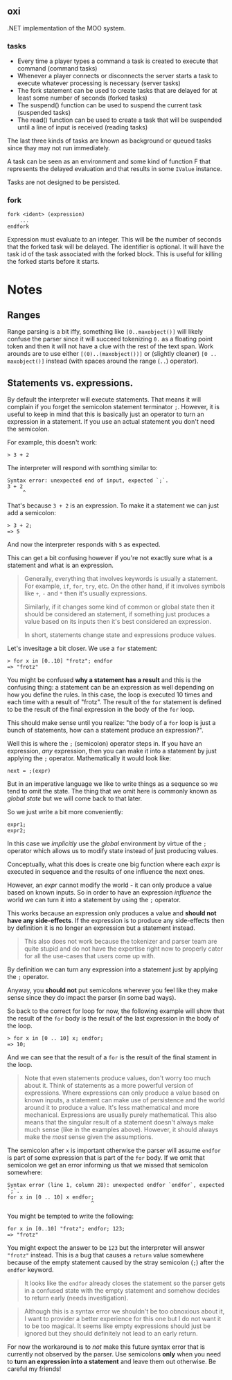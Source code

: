 ## oxi
.NET implementation of the MOO system.

### tasks
* Every time a player types a command a task is created to execute that command (command tasks)
* Whenever a player connects or disconnects the server starts a task to execute whatever processing is necessary (server tasks)
* The fork statement can be used to create tasks that are delayed for at least some number of seconds (forked tasks)
* The suspend() function can be used to suspend the current task (suspended tasks)
* The read() function can be used to create a task that will be suspended until a line of input is received (reading tasks)

The last three kinds of tasks are known as background or queued tasks since thay may not run immediately.

A task can be seen as an environment and some kind of function F that represents the delayed evaluation and that results in some `IValue` instance.

Tasks are not designed to be persisted.

### fork
```
fork <ident> (expression)
    ...
endfork
```

Expression must evaluate to an integer. This will be the number of seconds that the forked task will be delayed. The identifier is optional. It will have the task id of the task associated with the forked block. This is useful for killing the forked starts before it starts.

# Notes
## Ranges
Range parsing is a bit iffy, something like `[0..maxobject()]` will likely confuse the parser since it will succeed tokenizing `0.` as a floating point token and then it will not have a clue with the rest of the text span. Work arounds are to use either `[(0)..(maxobject())]` or (slightly cleaner) `[0 .. maxobject()]` instead (with spaces around the range (`..`) operator).

## Statements vs. expressions.
By default the interpreter will execute statements. That means it will complain if you forget the semicolon statement terminator `;`. However, it is useful to keep in mind that this is basically just an operator to turn an expression in a statement. If you use an actual statement you don't need the semicolon.

For example, this doesn't work:
```
> 3 + 2
```

The interpreter will respond with somthing similar to:
```
Syntax error: unexpected end of input, expected `;`.
3 + 2
     ^
```

That's because `3 + 2` is an expression. To make it a statement we can just add a semicolon:
```
> 3 + 2;
=> 5
```

And now the interpreter responds with `5` as expected.

This can get a bit confusing however if you're not exactly sure what is a statement and what is an expression. 

> Generally, everything that involves keywords is usually a statement. For example, `if`, `for`, `try`, etc. On the other hand, if it involves symbols like `+`, `-` and `*` then it's usually expressions. 
>
> Similarly, if it changes some kind of common or global state then it should be considered an statement, if something just produces a value based on its inputs then it's best considered an expression. 
>
> In short, statements change state and expressions produce values.

Let's invesitage a bit closer. We use a `for` statement:
```
> for x in [0..10] "frotz"; endfor
=> "frotz"
```

You might be confused **why a statement has a result** and this is the confusing thing: a statement can be an expression as well depending on how you define the rules. In this case, the loop is executed 10 times and each time with a result of "frotz". The result of the `for` statement is defined to be the result of the final expression in the body of the `for` loop.

This should make sense until you realize: "the body of a `for` loop is just a bunch of statements, how can a statement produce an expression?".

Well this is where the `;` (semicolon) operator steps in. If you have an expression, *any* expression, then you can make it into a statement by just applying the `;` operator. Mathematically it would look like:
```
next = ;(expr)
```

But in an imperative language we like to write things as a sequence so we tend to omit the state. The thing that we omit here is commonly known as *global state* but we will come back to that later.

So we just write a bit more conveniently:
```
expr1;
expr2;
```

In this case we *implicitly* use the *global* environment by virtue of the `;` operator which allows us to modify state instead of just producing values.

Conceptually, what this does is create one big function where each *expr* is executed in sequence and the results of one influence the next ones.

However, an *expr* cannot modify the world - it can only produce a value based on known inputs. So in order to have an expression *influence* the world we can turn it into a statement by using the `;` operator.

This works because an expression only produces a value and **should not have any side-effects**. If the expression is to produce any side-effects then by definition it is no longer an expression but a statement instead.

> This also does not work because the tokenizer and parser team are quite stupid and do not have the expertise right now to properly cater for all the use-cases that users come up with.

By definition we can turn any expression into a statement just by applying the `;` operator.

Anyway, you **should not** put semicolons wherever you feel like they make sense since they do impact the parser (in some bad ways).

So back to the correct for loop for now, the following example will show that the result of the `for` body is the result of the last expression in the body of the loop.
```
> for x in [0 .. 10] x; endfor;
=> 10;
```

And we can see that the result of a `for` is the result of the final stament in the loop. 

> Note that even statements produce values, don't worry too much about it. Think of statements as a more powerful version of expressions. Where expressions can only produce a value based on known inputs, a statement can make use of persistence and the world around it to produce a value. It's less mathematical and more mechanical. Expressions are usually purely mathematical. This also means that the singular result of a statement doesn't always make much sense (like in the examples above). However, it should always make the *most* sense given the assumptions.

The semicolon after `x` is important otherwise the parser will assume `endfor` is part of some expression that is part of the `for` body. If we omit that semicolon we get an error informing us that we missed that semicolon somewhere:
```
Syntax error (line 1, column 28): unexpected endfor `endfor`, expected `;`.
for x in [0 .. 10] x endfor;
                           ^
```

You might be tempted to write the following:
```
for x in [0..10] "frotz"; endfor; 123;
=> "frotz"
```
You might expect the answer to be `123` but the interpreter will answer `"frotz"` instead. This is a bug that causes a `return` value somewhere because of the empty statement caused by the stray semicolon (`;`) after the `endfor` keyword. 

> It looks like the `endfor` already closes the statement so the parser gets in a confused state with the empty statement and somehow decides to return early (needs investigation).

> Although this is a syntax error we shouldn't be too obnoxious about it, I want to provider a better experience for this one but I do not want it to be too magical. It seems like empty expressions should just be ignored but they should definitely not lead to an early return.

For now the workaround is to *not* make this future syntax error that is currently not observed by the parser. Use semicolons **only** when you need to **turn an expression into a statement** and leave them out otherwise. Be careful my friends!
